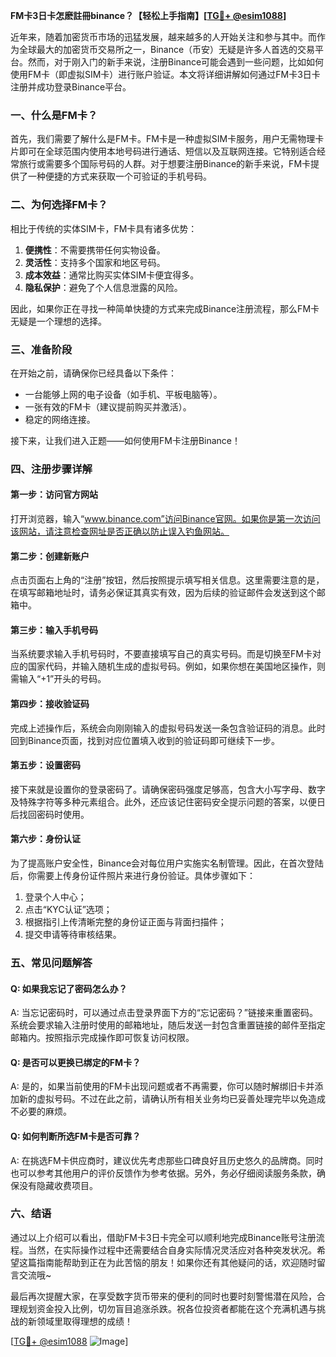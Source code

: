 **FM卡3日卡怎麽註冊binance？【轻松上手指南】[[TG💪+ @esim1088](https://t.me/s/esim1088)]**

近年来，随着加密货币市场的迅猛发展，越来越多的人开始关注和参与其中。而作为全球最大的加密货币交易所之一，Binance（币安）无疑是许多人首选的交易平台。然而，对于刚入门的新手来说，注册Binance可能会遇到一些问题，比如如何使用FM卡（即虚拟SIM卡）进行账户验证。本文将详细讲解如何通过FM卡3日卡注册并成功登录Binance平台。

### 一、什么是FM卡？

首先，我们需要了解什么是FM卡。FM卡是一种虚拟SIM卡服务，用户无需物理卡片即可在全球范围内使用本地号码进行通话、短信以及互联网连接。它特别适合经常旅行或需要多个国际号码的人群。对于想要注册Binance的新手来说，FM卡提供了一种便捷的方式来获取一个可验证的手机号码。

### 二、为何选择FM卡？

相比于传统的实体SIM卡，FM卡具有诸多优势：
1. **便携性**：不需要携带任何实物设备。
2. **灵活性**：支持多个国家和地区号码。
3. **成本效益**：通常比购买实体SIM卡便宜得多。
4. **隐私保护**：避免了个人信息泄露的风险。

因此，如果你正在寻找一种简单快捷的方式来完成Binance注册流程，那么FM卡无疑是一个理想的选择。

### 三、准备阶段

在开始之前，请确保你已经具备以下条件：
- 一台能够上网的电子设备（如手机、平板电脑等）。
- 一张有效的FM卡（建议提前购买并激活）。
- 稳定的网络连接。

接下来，让我们进入正题——如何使用FM卡注册Binance！

### 四、注册步骤详解

#### 第一步：访问官方网站
打开浏览器，输入“www.binance.com”访问Binance官网。如果你是第一次访问该网站，请注意检查网址是否正确以防止误入钓鱼网站。

#### 第二步：创建新账户
点击页面右上角的“注册”按钮，然后按照提示填写相关信息。这里需要注意的是，在填写邮箱地址时，请务必保证其真实有效，因为后续的验证邮件会发送到这个邮箱中。

#### 第三步：输入手机号码
当系统要求输入手机号码时，不要直接填写自己的真实号码。而是切换至FM卡对应的国家代码，并输入随机生成的虚拟号码。例如，如果你想在美国地区操作，则需输入“+1”开头的号码。

#### 第四步：接收验证码
完成上述操作后，系统会向刚刚输入的虚拟号码发送一条包含验证码的消息。此时回到Binance页面，找到对应位置填入收到的验证码即可继续下一步。

#### 第五步：设置密码
接下来就是设置你的登录密码了。请确保密码强度足够高，包含大小写字母、数字及特殊字符等多种元素组合。此外，还应该记住密码安全提示问题的答案，以便日后找回密码时使用。

#### 第六步：身份认证
为了提高账户安全性，Binance会对每位用户实施实名制管理。因此，在首次登陆后，你需要上传身份证件照片来进行身份验证。具体步骤如下：
1. 登录个人中心；
2. 点击“KYC认证”选项；
3. 根据指引上传清晰完整的身份证正面与背面扫描件；
4. 提交申请等待审核结果。

### 五、常见问题解答

#### Q: 如果我忘记了密码怎么办？
A: 当忘记密码时，可以通过点击登录界面下方的“忘记密码？”链接来重置密码。系统会要求输入注册时使用的邮箱地址，随后发送一封包含重置链接的邮件至指定邮箱内。按照指示完成操作即可恢复访问权限。

#### Q: 是否可以更换已绑定的FM卡？
A: 是的，如果当前使用的FM卡出现问题或者不再需要，你可以随时解绑旧卡并添加新的虚拟号码。不过在此之前，请确认所有相关业务均已妥善处理完毕以免造成不必要的麻烦。

#### Q: 如何判断所选FM卡是否可靠？
A: 在挑选FM卡供应商时，建议优先考虑那些口碑良好且历史悠久的品牌商。同时也可以参考其他用户的评价反馈作为参考依据。另外，务必仔细阅读服务条款，确保没有隐藏收费项目。

### 六、结语

通过以上介绍可以看出，借助FM卡3日卡完全可以顺利地完成Binance账号注册流程。当然，在实际操作过程中还需要结合自身实际情况灵活应对各种突发状况。希望这篇指南能帮助到正在为此苦恼的朋友！如果你还有其他疑问的话，欢迎随时留言交流哦~

最后再次提醒大家，在享受数字货币带来的便利的同时也要时刻警惕潜在风险，合理规划资金投入比例，切勿盲目追涨杀跌。祝各位投资者都能在这个充满机遇与挑战的新领域里取得理想的成绩！

[[TG💪+ @esim1088](https://t.me/s/esim1088) ![Image](https://i.postimg.cc/4NQfJmqS/Snipaste-2025-05-13-00-14-12.png)]